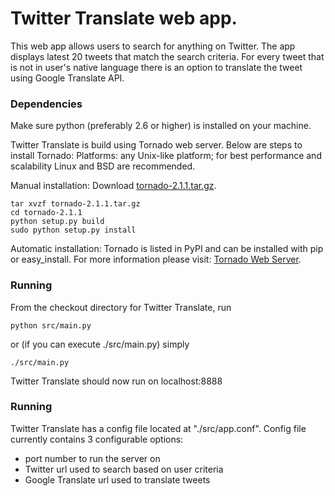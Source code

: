 Twitter Translate web app.
===

This web app allows users to search for anything on Twitter. The app displays latest 20 tweets that match the search criteria. For every tweet that is not in user's native language there is an option to translate the tweet using Google Translate API.

### Dependencies
Make sure python (preferably 2.6 or higher) is installed on your machine.

Twitter Translate is build using Tornado web server. Below are steps to install Tornado:
Platforms: any Unix-like platform; for best performance and scalability Linux and BSD are recommended.

Manual installation: Download [tornado-2.1.1.tar.gz](http://github.com/downloads/facebook/tornado/tornado-2.1.1.tar.gz).

    tar xvzf tornado-2.1.1.tar.gz
    cd tornado-2.1.1
    python setup.py build
    sudo python setup.py install

Automatic installation: Tornado is listed in PyPI and can be installed with pip or easy_install.
For more information please visit: [Tornado Web Server](http://www.tornadoweb.org/).

### Running

From the checkout directory for Twitter Translate, run

    python src/main.py

or (if you can execute ./src/main.py) simply

    ./src/main.py

Twitter Translate should now run on localhost:8888

### Running

Twitter Translate has a config file located at "./src/app.conf". Config file currently contains 3 configurable options:
- port number to run the server on
- Twitter url used to search based on user criteria
- Google Translate url used to translate tweets